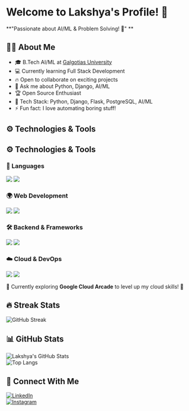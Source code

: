 # Welcome to Lakshya's Profile! 👋
**"Passionate about AI/ML & Problem Solving! 🤖"
**

## 👨‍💻 About Me  
- 🎓 B.Tech AI/ML at [Galgotias University](https://www.galgotiasuniversity.edu.in/)  
- 💻 Currently learning Full Stack Development  
- 🔥 Open to collaborate on exciting projects  
- 🚀 Ask me about Python, Django, AI/ML  
- 🏆 Open Source Enthusiast  
- 🔧 Tech Stack: Python, Django, Flask, PostgreSQL, AI/ML  
- ⚡ Fun fact: I love automating boring stuff!  



## ⚙️ Technologies & Tools  
## ⚙️ Technologies & Tools

### 🚀 Languages  
<div>
  <img src="https://img.shields.io/badge/Python-3776AB?style=for-the-badge&logo=python&logoColor=white"/>
  <img src="https://img.shields.io/badge/C-00599C?style=for-the-badge&logo=c&logoColor=white"/>
</div>

### 🌍 Web Development  
<div>
  <img src="https://img.shields.io/badge/React-61DAFB?style=for-the-badge&logo=react&logoColor=black"/>
  <img src="https://img.shields.io/badge/Next.js-000000?style=for-the-badge&logo=next.js&logoColor=white"/>
</div>

### 🛠 Backend & Frameworks  
<div>
  <img src="https://img.shields.io/badge/Django-092E20?style=for-the-badge&logo=django&logoColor=white"/>
  <img src="https://img.shields.io/badge/Flask-000000?style=for-the-badge&logo=flask&logoColor=white"/>
</div>

### ☁️ Cloud & DevOps  
<div>
  <img src="https://img.shields.io/badge/Google%20Cloud-4285F4?style=for-the-badge&logo=google-cloud&logoColor=white"/>
  <img src="https://img.shields.io/badge/Docker-2496ED?style=for-the-badge&logo=docker&logoColor=white"/>
</div>

🚀 Currently exploring **Google Cloud Arcade** to level up my cloud skills! 🚀



## 🔥 Streak Stats  
![GitHub Streak](https://streak-stats.demolab.com?user=lakshyaog&theme=tokyonight)

## 📊 GitHub Stats  
![Lakshya's GitHub Stats](https://github-readme-stats.vercel.app/api?username=lakshyaog&show_icons=true&theme=tokyonight)  
![Top Langs](https://github-readme-stats.vercel.app/api/top-langs/?username=lakshyaog&layout=compact&theme=tokyonight)

## 🤝 Connect With Me  
[![LinkedIn](https://img.shields.io/badge/LinkedIn-0077B5?style=for-the-badge&logo=linkedin&logoColor=white)](https://www.linkedin.com/in/lakshya-solanki-4a94b7317)  
[![Instagram](https://img.shields.io/badge/Instagram-E4405F?style=for-the-badge&logo=instagram&logoColor=white)](https://instagram.com/lakshya_630)

